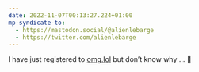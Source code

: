 ```yaml
---
date: 2022-11-07T00:13:27.224+01:00
mp-syndicate-to:
  - https://mastodon.social/@alienlebarge
  - https://twitter.com/alienlebarge
---
```

I have just registered to [omg.lol](https://home.omg.lol/) but don’t know why … 😬
